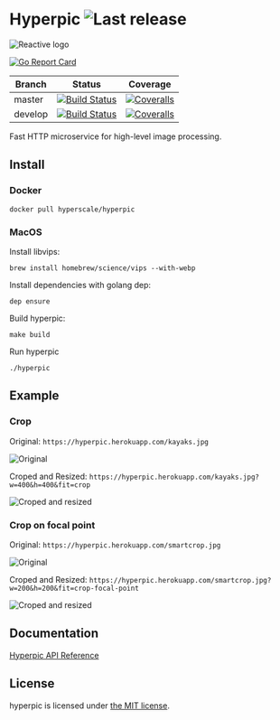 Hyperpic ![Last release](https://img.shields.io/github/release/hyperscale/hyperpic.svg) 
========

![Reactive logo](https://cdn.rawgit.com/hyperscale/hyperpic/master/_resources/hyperpic.svg "Hyperpic logo")


[![Go Report Card](https://goreportcard.com/badge/github.com/hyperscale/hyperpic)](https://goreportcard.com/report/github.com/hyperscale/hyperpic)

| Branch  | Status | Coverage |
|---------|--------|----------|
| master  | [![Build Status](https://img.shields.io/travis/hyperscale/hyperpic/master.svg)](https://travis-ci.org/hyperscale/hyperpic) | [![Coveralls](https://img.shields.io/coveralls/hyperscale/hyperpic/master.svg)](https://coveralls.io/github/hyperscale/hyperpic?branch=master) |
| develop | [![Build Status](https://img.shields.io/travis/hyperscale/hyperpic/develop.svg)](https://travis-ci.org/hyperscale/hyperpic) | [![Coveralls](https://img.shields.io/coveralls/hyperscale/hyperpic/develop.svg)](https://coveralls.io/github/hyperscale/hyperpic?branch=develop) |

Fast HTTP microservice for high-level image processing.

Install
-------

### Docker

```shell
docker pull hyperscale/hyperpic
```

### MacOS

Install libvips:
```shell
brew install homebrew/science/vips --with-webp
```

Install dependencies with golang dep:
```shell
dep ensure
```

Build hyperpic:
```shell
make build
```

Run hyperpic
```shell
./hyperpic
```

Example
-------

### Crop

Original: `https://hyperpic.herokuapp.com/kayaks.jpg`

![Original](https://hyperpic.herokuapp.com/kayaks.jpg)

Croped and Resized: `https://hyperpic.herokuapp.com/kayaks.jpg?w=400&h=400&fit=crop`

![Croped and resized](https://hyperpic.herokuapp.com/kayaks.jpg?w=400&h=400&fit=crop)

### Crop on focal point

Original: `https://hyperpic.herokuapp.com/smartcrop.jpg`

![Original](https://hyperpic.herokuapp.com/smartcrop.jpg)

Croped and Resized: `https://hyperpic.herokuapp.com/smartcrop.jpg?w=200&h=200&fit=crop-focal-point`

![Croped and resized](https://hyperpic.herokuapp.com/smartcrop.jpg?w=200&h=200&fit=crop-focal-point)

Documentation
-------------

[Hyperpic API Reference](https://hyperscale.github.io/hyperpic/)

License
-------

hyperpic is licensed under [the MIT license](LICENSE.md).
